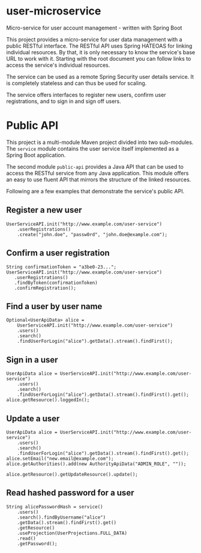 # user-microservice
Micro-service for user account management - written with Spring Boot

This project provides a micro-service for user data management with a public RESTful interface. The RESTful API uses Spring HATEOAS for linking individual resources. By that, it is only necessary to know the service's base URL to work with it. Starting with the root document you can follow links to access the service's individual resources.    

The service can be used as a remote Spring Security user details service. It is completely stateless and can thus be used for scaling.
 
The service offers interfaces to register new users, confirm user registrations, and to sign in and sign off users.

# Public API

This project is a multi-module Maven project divided into two sub-modules. The `service` module contains the user service itself implemented as a Spring Boot application.

The second module `public-api` provides a Java API that can be used to access the RESTful service from any Java application. This module offers an easy to use fluent API that mirrors the structure of the linked resources.

Following are a few examples that demonstrate the service's public API.

## Register a new user

```
UserServiceAPI.init("http://www.example.com/user-service")
    .userRegistrations()
    .create("john.doe", "passw0rd", "john.doe@example.com");
```

## Confirm a user registration

```
String confirmationToken = "a3be0-23...";
UserServiceAPI.init("http://www.example.com/user-service")
   .userRegistrations()
   .findByToken(confirmationToken)
   .confirmRegistration();
```

## Find a user by user name

```
Optional<UserApiData> alice =
    UserServiceAPI.init("http://www.example.com/user-service")
    .users()
    .search()
    .findUserForLogin("alice").getData().stream().findFirst();
```

## Sign in a user

```
UserApiData alice = UserServiceAPI.init("http://www.example.com/user-service")
    .users()
    .search()
    .findUserForLogin("alice").getData().stream().findFirst().get();
alice.getResource().loggedIn();
```

## Update a user

```
UserApiData alice = UserServiceAPI.init("http://www.example.com/user-service")
    .users()
    .search()
    .findUserForLogin("alice").getData().stream().findFirst().get();
alice.setEmail("new.email@example.com");
alice.getAuthorities().add(new AuthorityApiData("ADMIN_ROLE", ""));

alice.getResource().getUpdateResource().update();
```

## Read hashed password for a user

```
String alicePasswordHash = service()
    .users()
    .search().findByUsername("alice")
    .getData().stream().findFirst().get()
    .getResource()
    .useProjection(UserProjections.FULL_DATA)
    .read()
    .getPassword();
```